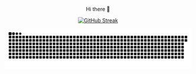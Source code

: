 <p align="center">
  Hi there 👋
</p>
<p align="center">
  <a href="https://git.io/streak-stats"><img src="https://streak-stats.demolab.com?user=CryptoAirdropHindi&theme=github-dark&hide_border=true" alt="GitHub Streak" /></a>
</p>
<picture align="center">
  <source media="(prefers-color-scheme: dark)" srcset="https://raw.githubusercontent.com/CryptoAirdropHindi/CryptoAirdropHindi/output/github-contribution-grid-snake-dark.svg">
  <source media="(prefers-color-scheme: light)" srcset="https://raw.githubusercontent.com/CryptoAirdropHindi/CryptoAirdropHindi/output/github-contribution-grid-snake.svg">
  <img alt="GitHub contribution grid snake animation" src="https://raw.githubusercontent.com/CryptoAirdropHindi/CryptoAirdropHindi/output/github-contribution-grid-snake.svg">
</picture>
